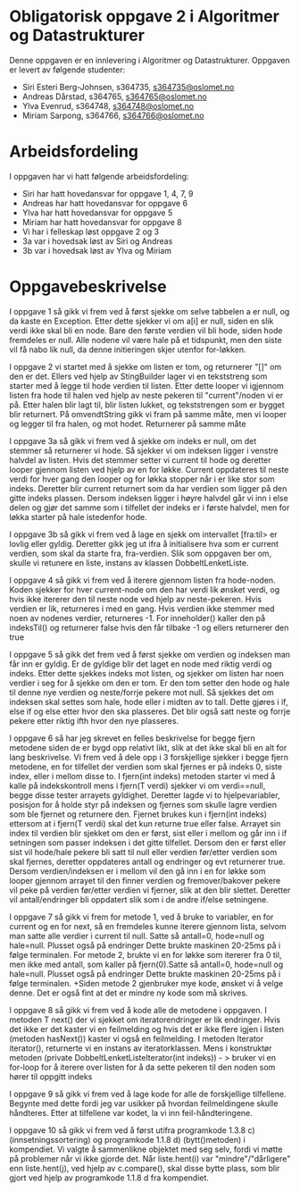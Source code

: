 # Obligatorisk oppgave 2 i Algoritmer og Datastrukturer

Denne oppgaven er en innlevering i Algoritmer og Datastrukturer. 
Oppgaven er levert av følgende studenter:
* Siri Esteri Berg-Johnsen, s364735, s364735@oslomet.no
* Andreas Dårstad, s364765, s364765@oslomet.no
* Ylva Evenrud, s364748, s364748@oslomet.no
* Miriam Sarpong, s364766, s364766@oslomet.no

# Arbeidsfordeling

I oppgaven har vi hatt følgende arbeidsfordeling:
* Siri har hatt hovedansvar for oppgave 1, 4, 7, 9
* Andreas har hatt hovedansvar for oppgave 6
* Ylva har hatt hovedansvar for oppgave 5 
* Miriam har hatt hovedansvar for oppgave 8
* Vi har i felleskap løst oppgave 2 og 3
* 3a var i hovedsak løst av Siri og Andreas
* 3b var i hovedsak løst av Ylva og Miriam

# Oppgavebeskrivelse

I oppgave 1 så gikk vi frem ved å først sjekke om selve tabbelen a er null, og da kaste en Exception. Etter dette sjekker vi om a[i] er null, siden en slik verdi ikke skal bli en node. Bare den første verdien vil bli hode, siden hode fremdeles er null. Alle nodene vil være hale på et tidspunkt, men den siste vil få nabo lik null, da denne initieringen skjer utenfor for-løkken. 

I oppgave 2 vi startet med å sjekke om listen er tom, og returnerer "[]" om den er det. Ellers ved hjelp av StingBuilder lager vi en tekststreng som starter med å legge til hode verdien til listen. Etter dette looper vi igjennom listen fra hode til halen ved hjelp av neste pekeren til "current"/noden vi er på. Etter halen blir lagt til, blir listen lukket, og tekststrengen som er bygget blir returnert. 
På omvendtString gikk vi fram på samme måte, men vi looper og legger til fra halen, og mot hodet. Returnerer på samme måte

I oppgave 3a så gikk vi frem ved å sjekke om indeks er null, om det stemmer så returnerer vi hode.
Så sjekker vi om indeksen ligger i venstre halvdel av listen. Hvis det stemmer setter vi current til hode og deretter looper gjennom listen ved hjelp av en for løkke.
Current oppdateres til neste verdi for hver gang den looper og for løkka stopper når i er like stor som indeks. Deretter blir current returnert som da har verdien som ligger på den gitte indeks plassen.
Dersom indeksen ligger i høyre halvdel går vi inn i else delen og gjør det samme som i tilfellet der indeks er i første halvdel, men for løkka starter på hale istedenfor hode.

I oppgave 3b så gikk vi frem ved å lage en sjekk om intervallet [fra:til> er lovlig eller gyldig. Deretter gikk jeg ut ifra å initialisere hva som er current verdien, som skal da starte fra, fra-verdien. Slik som oppgaven ber om, skulle vi retunere en liste, instans av klassen DobbeltLenketListe. 

I oppgave 4 så gikk vi frem ved å iterere gjennom listen fra hode-noden. Koden sjekker for hver current-node om den har verdi lik ønsket verdi, og hvis ikke itererer den til neste node ved hjelp av neste-pekeren. Hvis verdien er lik, returneres i med en gang. Hvis verdien ikke stemmer med noen av nodenes verdier, returneres -1.
For inneholder() kaller den på indeksTil() og returnerer false hvis den får tilbake -1 og ellers returnerer den true

I oppgave 5 så gikk det frem ved å først sjekke om verdien og indeksen man får inn er gyldig. Er de gyldige blir det laget en node med riktig verdi og indeks. Etter dette sjekkes indeks mot listen, og sjekker om listen har noen verdier i seg for å sjekke om den er tom. Er den tom setter den hode og hale til denne nye verdien og neste/forrje pekere mot null. 
Så sjekkes det om indeksen skal settes som hale, hode eller i midten av to tall. Dette gjøres i if, else if og else etter hvor den ska plasseres. Det blir også satt neste og forrje pekere etter riktig ifth hvor den nye plasseres. 

I oppgave 6 så har jeg skrevet en felles beskrivelse for begge fjern metodene siden de er bygd opp relativt likt, slik at det ikke skal bli en alt for lang beskrivelse. 
Vi frem ved å dele opp i 3 forskjellige sjekker i begge fjern metodene, en for tilfellet der verdien som skal fjernes er på indeks 0, siste index, eller i mellom disse to.
I fjern(int indeks) metoden starter vi med å kalle på indekskontroll mens i fjern(T verdi) sjekker vi om verdi==null, begge disse tester arrayets gyldighet. 
Deretter lagde vi to hjelpevariabler, posisjon for å holde styr på indeksen og fjernes som skulle lagre verdien som ble fjernet og returnere den. 
Fjernet brukes kun i fjern(int indeks) ettersom at i fjern(T verdi) skal det kun returne true eller false. 
Arrayet sin index til verdien blir sjekket om den er først, sist eller i mellom og går inn i if setningen som passer indeksen i det gitte tilfellet. 
Dersom den er først eller sist vil hode/hale pekere bli satt til null eller verdien før/etter verdien som skal fjernes, deretter oppdateres antall og endringer og evt returnerer true.
Dersom verdien/indeksen er i mellom vil den gå inn i en for løkke som looper gjennom arrayet til den finner verdien og fremover/bakover pekere vil peke på verdien før/etter verdien vi fjerner, slik at den blir slettet.
Deretter vil antall/endringer bli oppdatert slik som i de andre if/else setningene.

I oppgave 7 så gikk vi frem for metode 1, ved å bruke to variabler, en for current og en for next, så en fremdeles 
kunne iterere gjennom lista, selvom man satte alle verdier i current til null. Satte så antall=0, hode=null og
hale=null. Plusset også på endringer
Dette brukte maskinen 20-25ms på i følge terminalen.
For metode 2, brukte vi en for løkke som itererer fra 0 til, men ikke med antall, som kaller på fjern(0).Satte så antall=0, hode=null og
hale=null. Plusset også på endringer
Dette brukte maskinen 20-25ms på i følge terminalen.
+Siden metode 2 gjenbruker mye kode, ønsket vi å velge denne. Det er også fint at det er mindre ny kode som må skrives.

I oppgave 8 så gikk vi frem ved å kode alle de metodene i oppgaven. I metoden T next() der vi sjekket om 
iteratorendringer er lik endringer. Hvis det ikke er det kaster vi en feilmelding og hvis det er ikke flere igjen
i listen (metoden hasNext()) kaster vi også en feilmelding. I metoden Iterator<T> iterator(), 
returnerte vi en instans av iteratorklassen. Mens i konstruktør metoden
(private  DobbeltLenketListeIterator(int  indeks)) - >
bruker vi en for-loop for å iterere over listen for å da sette pekeren til den noden som hører til oppgitt indeks

I oppgave 9 så gikk vi frem ved å lage kode for alle de forskjellige tilfellene. Begynte med dette fordi jeg var usikker
på hvordan feilmeldingene skulle håndteres. Etter at tilfellene var kodet, la vi inn feil-håndteringene.


I oppgave 10 så gikk vi frem ved å først utifra programkode 1.3.8 c) (innsetningssortering) og programkode 1.1.8 d) (bytt()metoden) i kompendiet. 
Vi valgte å sammenlikne objektet med seg selv, fordi vi møtte på problemer når vi ikke gjorde det. Når liste.hent(i) var "mindre"/"dårligere" 
enn liste.hent(j), ved hjelp av c.compare(), skal disse bytte plass, som blir gjort ved hjelp av programkode 1.1.8 d fra kompendiet.
